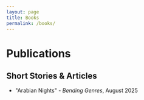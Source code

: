 ```yaml
---
layout: page
title: Books
permalink: /books/
---
```


# Publications
## Short Stories & Articles

- "Arabian Nights" - *Bending Genres*, August 2025
